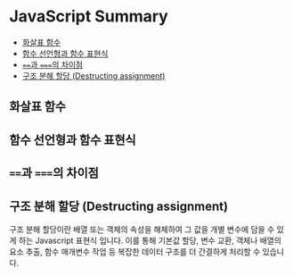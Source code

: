 # JavaScript Summary

- [화살표 함수](#화살표-함수)
- [함수 선언형과 함수 표현식](#함수-선언형과-함수-표현식)
- [`==`과 `===`의 차이점](#과-의-차이점)
- [구조 분해 할당 (Destructing assignment)](#구조-분해-할당-destructing-assignment)

## 화살표 함수

## 함수 선언형과 함수 표현식

## `==`과 `===`의 차이점

## 구조 분해 할당 (Destructing assignment)
구조 분해 할당이란 배열 또는 객체의 속성을 해체하여 그 값을 개별 변수에 담을 수 있게 하는 Javascript 표현식 입니다. 이를 통해 기본값 할당, 변수 교환, 객체나 배열의 요소 추출, 함수 매개변수 작업 등 복잡한 데이터 구조를 더 간결하게 처리할 수 있습니다.